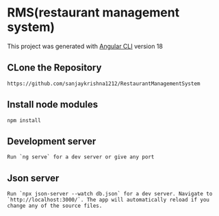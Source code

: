 # RMS(restaurant management system)

This project was generated with [Angular CLI](https://github.com/angular/angular-cli) version 18

## CLone the Repository
```
https://github.com/sanjaykrishna1212/RestaurantManagementSystem

```

## Install node modules
```
npm install

```

## Development server

```
Run `ng serve` for a dev server or give any port
```

## Json server

```
Run `npx json-server --watch db.json` for a dev server. Navigate to `http://localhost:3000/`. The app will automatically reload if you change any of the source files.
```


